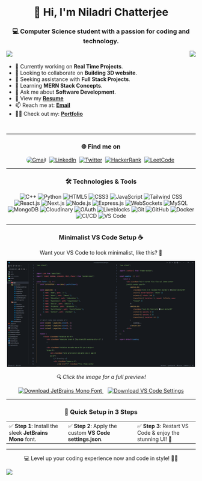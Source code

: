 <h1 align="center">👋 Hi, I'm Niladri Chatterjee</h1>
<h3 align="center">💻 Computer Science student with a passion for coding and technology.</h3>


<img src="https://readme-typing-svg.demolab.com/?lines=Design,+Build,+Scale,+Repeat...;Speed,+Security+and+Style+Delivered!;Less+Code,+More+Impact.;Real-time,+all+the+time.;Code+smart,+debug+less.;Functionality+meets+simplicity.;Smooth+performance,+clean+code.;From+idea+to+app—fast!&font=Fira%20Code&center=true&width=850&height=50&color=32CD32&vCenter=true&pause=1500&size=28&repeat=true" />


<img align="right" src="http://github-profile-summary-cards.vercel.app/api/cards/stats?username=niladri-1&theme=2077" height="200em"  />

- 🔭 Currently working on <b>Real Time Projects</b>.
- 👯 Looking to collaborate on <b>Building 3D website</b>.
- 🤝 Seeking assistance with <b>Full Stack Projects</b>.
- 🌱 Learning <b>MERN Stack Concepts</b>.
- 💬 Ask me about <b>Software Development</b>.
- 📄 View my <b><a target="_blank" href="https://drive.google.com/file/d/1zKa2yqWijwSHUmjb-g8xvNQSGa3O692s/view?pli=1">Resume</a></b>
- 📫 Reach me at: <b><a target="_blank" href="mailto:code.niladri@gmail.com">Email</a></b>
- 👨‍💻 Check out my: <b><a target="_blank" href="https://niladri1.vercel.app">Portfolio</a></b>

<br>

---
<h3 align="center">🌐 Find me on</h3>
<p align="center">
  <a target="_blank" href="mailto:code.niladri@gmail.com"><img src="https://img.shields.io/badge/-Gmail-D14836?style=for-the-badge&logo=gmail&logoColor=white" alt="Gmail" style="border-radius: 15px;"></a>&nbsp;
  <a target="_blank" href="https://www.linkedin.com/in/niladri1" target="_blank"><img src="https://img.shields.io/badge/LinkedIn-0A66C2?style=for-the-badge&logo=linkedin&logoColor=white" alt="LinkedIn" ></a>&nbsp;
  <a target="_blank" href="https://twitter.com/niladri_01" target="_blank"><img src="https://img.shields.io/badge/Twitter-1DA1F2?style=for-the-badge&logo=twitter&logoColor=white" alt="Twitter" ></a>&nbsp;
  <a target="_blank" href="https://www.hackerrank.com/profile/niladri1" target="_blank"><img src="https://img.shields.io/badge/HackerRank-208a46?style=for-the-badge&logo=hackerrank&logoColor=black" alt="HackerRank" ></a>&nbsp;
  <a target="_blank" href="https://leetcode.com/u/niladri1/" target="_blank"><img src="https://img.shields.io/badge/LeetCode-FF8C00?style=for-the-badge&logo=leetcode&logoColor=white" alt="LeetCode" ></a>&nbsp;
</p>

---

<h3 align="center">🛠️ Technologies & Tools</h3>
<p align="center">
  <img src="https://img.shields.io/badge/C++-%2300599C.svg?style=for-the-badge&logo=c%2B%2B&logoColor=white" alt="C++">
  <img src="https://img.shields.io/badge/Python-%231E415E?style=for-the-badge&logo=python&logoColor=%23FFD43B" alt="Python">
  <img src="https://img.shields.io/badge/HTML5-%23C13514.svg?style=for-the-badge&logo=html5&logoColor=white" alt="HTML5">
  <img src="https://img.shields.io/badge/CSS3-%233573A6.svg?style=for-the-badge&logo=css3&logoColor=white" alt="CSS3">
  <img src="https://img.shields.io/badge/JavaScript-%23F7B93E.svg?style=for-the-badge&logo=javascript&logoColor=black" alt="JavaScript">
  <img src="https://img.shields.io/badge/TailwindCSS-%230D9488.svg?style=for-the-badge&logo=tailwind-css&logoColor=white" alt="Tailwind CSS">
  <img src="https://img.shields.io/badge/React-%23149ECA.svg?style=for-the-badge&logo=react&logoColor=black" alt="React.js">
  <img src="https://img.shields.io/badge/Next.js-%23000000.svg?style=for-the-badge&logo=next.js&logoColor=white" alt="Next.js">
  <img src="https://img.shields.io/badge/Node.js-%23359341.svg?style=for-the-badge&logo=node.js&logoColor=white" alt="Node.js">
  <img src="https://img.shields.io/badge/Express.js-%23232323.svg?style=for-the-badge&logo=express&logoColor=white" alt="Express.js">
  <img src="https://img.shields.io/badge/WebSockets-%23FF7B00.svg?style=for-the-badge&logo=socket.io&logoColor=white" alt="WebSockets">
  <img src="https://img.shields.io/badge/MySQL-%234479A1.svg?style=for-the-badge&logo=mysql&logoColor=black" alt="MySQL">
  <img src="https://img.shields.io/badge/MongoDB-%2347A248.svg?style=for-the-badge&logo=mongodb&logoColor=white" alt="MongoDB">
  <img src="https://img.shields.io/badge/Cloudinary-%23F2801E.svg?style=for-the-badge&logo=cloudinary&logoColor=black" alt="Cloudinary">
  <img src="https://img.shields.io/badge/OAuth-%232C8BC6.svg?style=for-the-badge&logo=auth0&logoColor=white" alt="OAuth">
  <img src="https://img.shields.io/badge/Liveblocks-%23000000.svg?style=for-the-badge&logoColor=white" alt="Liveblocks">
  <img src="https://img.shields.io/badge/Git-%23E84E31.svg?style=for-the-badge&logo=git&logoColor=white" alt="Git">
  <img src="https://img.shields.io/badge/GitHub-%23171717.svg?style=for-the-badge&logo=github&logoColor=white" alt="GitHub">
  <img src="https://img.shields.io/badge/Docker-%23176D65.svg?style=for-the-badge&logo=docker&logoColor=white" alt="Docker">
  <img src="https://img.shields.io/badge/CI%2FCD-%232A5FCD.svg?style=for-the-badge&logo=github-actions&logoColor=white" alt="CI/CD">
  <img src="https://img.shields.io/badge/VS_Code-%23007ACC?style=for-the-badge&logo=visual-studio-code&logoColor=white" alt="VS Code">
</p>


---

<h3 align="center">Minimalist VS Code Setup ☕</h3>
<p align="center">Want your VS Code to look minimalist, like this? 🤔</p>

<p align="center">
  <a href="https://raw.githubusercontent.com/niladri-1/niladri-1/refs/heads/main/VS_Code_demo.png" target="_blank">
    <img src="https://raw.githubusercontent.com/niladri-1/niladri-1/refs/heads/main/VS_Code_demo.png" width="500px" alt="VS Code Setup Preview">
  </a>
</p>

<p align="center"><i>🔍 Click the image for a full preview!</i></p>
<p align="center">
  <a href="https://github.com/niladri-1/niladri-1/raw/main/JetBrainsMono-Regular.ttf" download>
    <img src="https://img.shields.io/badge/Download%20JetBrains%20Font-%23800080.svg?style=for-the-badge&logo=download&logoColor=white" alt="Download JetBrains Mono Font">
  </a>
  &nbsp;&nbsp;
  <a href="https://github.com/niladri-1/niladri-1/blob/main/settings.json" download>
    <img src="https://img.shields.io/badge/Get%20VS%20Code%20JSON-%23008080.svg?style=for-the-badge&logo=visual-studio-code&logoColor=white" alt="Download VS Code Settings">
  </a>
</p>

---

<h3 align="center"> 🚀 Quick Setup in 3 Steps</h3>
<table align="center">
  <tr>
    <td>✅ <b>Step 1</b>: Install the sleek <b>JetBrains Mono</b> font.</td>
    <td>✅ <b>Step 2</b>: Apply the custom <b>VS Code settings.json</b>.</td>
    <td>✅ <b>Step 3</b>: Restart VS Code & enjoy the stunning UI! 🎉</td>
  </tr>
</table>

---

<p align="center">💻 Level up your coding experience now and code in style! 🚀✨ </p>


<img src="https://raw.githubusercontent.com/Trilokia/Trilokia/379277808c61ef204768a61bbc5d25bc7798ccf1/bottom_header.svg" />